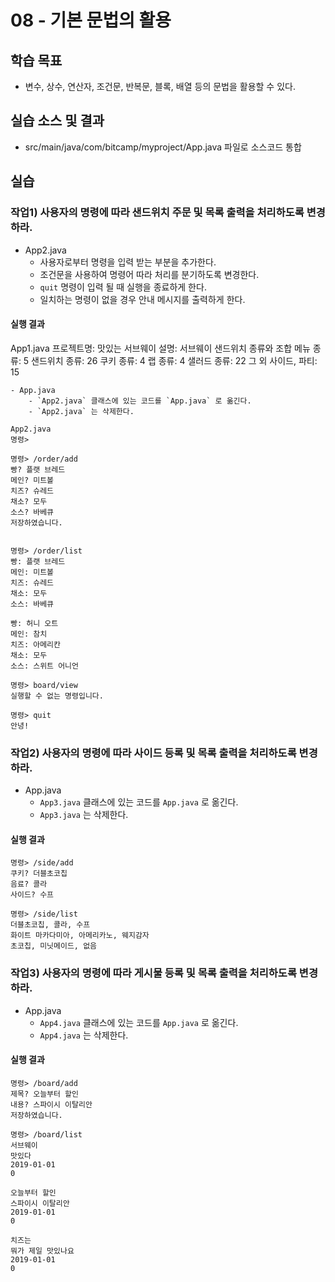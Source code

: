 # 08 - 기본 문법의 활용

## 학습 목표

- 변수, 상수, 연산자, 조건문, 반복문, 블록, 배열 등의 문법을 활용할 수 있다.

## 실습 소스 및 결과

- src/main/java/com/bitcamp/myproject/App.java 파일로 소스코드 통합


## 실습

### 작업1) 사용자의 명령에 따라 샌드위치 주문 및 목록 출력을 처리하도록 변경하라.

- App2.java 
    - 사용자로부터 명령을 입력 받는 부분을 추가한다.
    - 조건문을 사용하여 명령어 따라 처리를 분기하도록 변경한다.
    - `quit` 명령이 입력 될 때 실행을 종료하게 한다.
    - 일치하는 명령이 없을 경우 안내 메시지를 출력하게 한다.

#### 실행 결과

App1.java
프로젝트명: 맛있는 서브웨이
설명: 서브웨이 샌드위치 종류와 조합
메뉴 종류: 5
샌드위치 종류: 26
쿠키 종류: 4
랩 종류: 4
샐러드 종류: 22
 그 외 사이드, 파티: 15
 
```
- App.java 
    - `App2.java` 클래스에 있는 코드를 `App.java` 로 옮긴다.
    - `App2.java` 는 삭제한다.

App2.java
명령>

명령> /order/add
빵? 플랫 브레드
메인? 미트볼
치즈? 슈레드 
채소? 모두
소스? 바베큐
저장하였습니다.


명령> /order/list
빵: 플랫 브레드
메인: 미트볼
치즈: 슈레드 
채소: 모두
소스: 바베큐

빵: 허니 오트
메인: 참치
치즈: 아메리칸 
채소: 모두
소스: 스위트 어니언

명령> board/view
실행할 수 없는 명령입니다.

명령> quit
안녕!
```

### 작업2) 사용자의 명령에 따라 사이드 등록 및 목록 출력을 처리하도록 변경하라.

- App.java 
    - `App3.java` 클래스에 있는 코드를 `App.java` 로 옮긴다.
    - `App3.java` 는 삭제한다.

#### 실행 결과

```
명령> /side/add
쿠키? 더블초코칩
음료? 콜라
사이드? 수프

명령> /side/list
더블초코칩, 콜라, 수프
화이트 마카다미아, 아메리카노, 웨지감자
초코칩, 미닛메이드, 없음
```

### 작업3) 사용자의 명령에 따라 게시물 등록 및 목록 출력을 처리하도록 변경하라.

- App.java
    - `App4.java` 클래스에 있는 코드를 `App.java` 로 옮긴다.
    - `App4.java` 는 삭제한다.

#### 실행 결과

```
명령> /board/add
제목? 오늘부터 할인
내용? 스파이시 이탈리안
저장하였습니다.

명령> /board/list
서브웨이
맛있다
2019-01-01
0

오늘부터 할인
스파이시 이탈리안
2019-01-01
0

치즈는
뭐가 제일 맛있나요
2019-01-01
0
```
